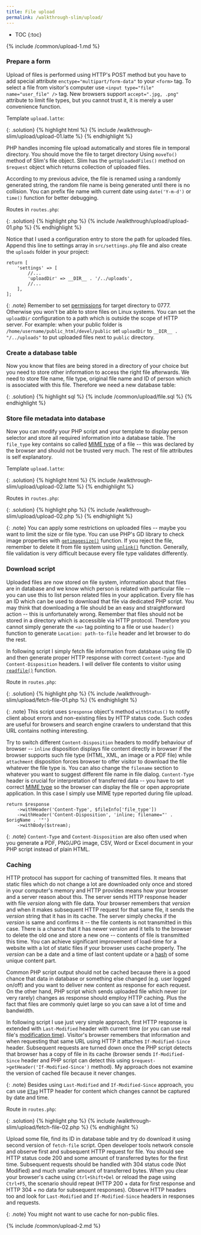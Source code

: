 ```yaml
---
title: File upload
permalink: /walkthrough-slim/upload/
---
```


* TOC
{:toc}

{% include /common/upload-1.md %}

### Prepare a form
Upload of files is performed using HTTP's POST method but you have to add special attribute `enctype="multipart/form-data"`
to your `<form>` tag. To select a file from visitor's computer use `<input type="file" name="user_file" />` tag.
New browsers support `accept=".jpg, .png"` attribute to limit file types, but you cannot trust it, it is merely a user
convenience function.

Template `upload.latte`:

{: .solution}
{% highlight html %}
{% include /walkthrough-slim/upload/upload-01.latte %}
{% endhighlight %}

PHP handles incoming file upload automatically and stores file in temporal directory. You should move the file to target
directory Using `moveTo()` method of Slim's file object. Slim has the `getUploadedFiles()` method on `$request` object
which returns collection of uploaded files.

According to my previous advice, the file is renamed using a randomly generated string, the random file name is being
generated until there is no collision. You can prefix file name with current date using `date('Y-m-d')` or `time()`
function for better debugging.

Routes in `routes.php`:

{: .solution}
{% highlight php %}
{% include /walkthrough/upload/upload-01.php %}
{% endhighlight %}

Notice that I used a configuration entry to store the path for uploaded files. Append this line to settings array in 
`src/settings.php` file and also create the `uploads` folder in your project:

~~~ php?start_inline=1
return [
    'settings' => [
        //...
        'uploadDir' => __DIR__ . '/../uploads',
        //...
    ],
];
~~~

{: .note}
Remember to set [permissions](/course/technical-support/#file-permissions-chmod) for target directory to 0777.
Otherwise you won't be able to store files on Linux systems. You can set the `uploadDir` configuration to a path which
is outside the scope of HTTP server. For example: when your public folder is `/home/username/public_html/devel/public`
set `uploadDir` to `__DIR__ . "/../uploads"` to put uploaded files next to `public` directory.

### Create a database table
Now you know that files are being stored in a directory of your choice but you need to store other information to access
the right file afterwards. We need to store file name, file type, original file name and ID of person which is associated
with this file. Therefore we need a new database table:

{: .solution}
{% highlight sql %}
{% include /common/upload/file.sql %}
{% endhighlight %}

### Store file metadata into database
Now you can modify your PHP script and your template to display person selector and store all required information
into a database table. The `file_type` key contains so called [MIME type](https://en.wikipedia.org/wiki/Media_type)
of a file -- this was declared by the browser and should not be trusted very much. The rest of file attributes is
self explanatory.

Template `upload.latte`:

{: .solution}
{% highlight html %}
{% include /walkthrough-slim/upload/upload-02.latte %}
{% endhighlight %}

Routes in `routes.php`:

{: .solution}
{% highlight php %}
{% include /walkthrough-slim/upload/upload-02.php %}
{% endhighlight %}

{: .note}
You can apply some restrictions on uploaded files -- maybe you want to limit the size or file type. You can use PHP's GD
library to check image properties with [`getimagesize()`](http://php.net/manual/en/function.getimagesize.php) function.
If you reject the file, remember to delete it from file system using [`unlink()`](http://php.net/manual/en/function.unlink.php)
function. Generally, file validation is very difficult because every file type validates differently.

### Download script
Uploaded files are now stored on file system, information about that files are in database and we know which person
is related with particular file -- you can use this to list person related files in your application. Every file has
an ID which can be used to download that file via dedicated PHP script. You may think that downloading a file should
be an easy and straightforward action -- this is unfortunately wrong. Remember that files should not be stored in a
directory which is accessible via HTTP protocol. Therefore you cannot simply generate the `<a>` tag pointing to a file
or use `header()` function to generate `Location: path-to-file` header and let browser to do the rest.

In following script I simply fetch file information from database using file ID and then generate proper HTTP response
with correct `Content-Type` and `Content-Disposition` headers. I will deliver file contents to visitor using
[`readfile()`](http://php.net/manual/en/function.readfile.php) function.

Route in `routes.php`:

{: .solution}
{% highlight php %}
{% include /walkthrough-slim/upload/fetch-file-01.php %}
{% endhighlight %}

{: .note}
This script uses `$response` object's method `withStatus()` to notify client about errors and non-existing files by
HTTP status code. Such codes are useful for browsers and search engine crawlers to understand that this URL
contains nothing interesting.

Try to switch different `Content-Disposition` headers to modify behaviour of browser -- `inline` disposition displays
file content directly in browser if the browser supports such file type (HTML, XML, an image or a PDF file) while
`attachment` disposition forces browser to offer visitor to download the file whatever the file type is. You can also
change the `filename` section to whatever you want to suggest different file name in file dialog. `Content-Type` header
is crucial for interpretation of transferred data -- you have to set correct [MIME type](https://en.wikipedia.org/wiki/Media_type)
so the browser can display the file or open appropriate application. In this case I simply use MIME type reported
during file upload.

~~~ php?start_inline=1
return $response
    ->withHeader('Content-Type', $fileInfo['file_type'])
    ->withHeader('Content-Disposition', 'inline; filename="' . $origName . '"')
    ->withBody($stream);
~~~

{: .note}
`Content-Type` and `Content-Disposition` are also often used when you generate a PDF, PNG/JPG image, CSV, Word or Excel
document in your PHP script instead of plain HTML.

### Caching
HTTP protocol has support for caching of transmitted files. It means that static files which do not change a lot are
downloaded only once and stored in your computer's memory and HTTP provides means how your browser and a server
reason about this. The server sends HTTP response header with file *version* along with file data. Your browser
remembers that *version* and when it makes subsequent HTTP request for that same file, it sends the *version* string
that it has in its cache. The server simply checks if the *version* is same and confirms it -- the file contents
is not transmitted in this case. There is a chance that it has newer *version* and it tells to the browser to delete
the old one and store a new one -- contents of file is transmitted this time. You can achieve significant improvement
of load-time for a website with a lot of static files if your browser uses cache properly. The *version* can be
a date and a time of last content update or a [hash](/walkthrough-slim/login/#storing-users-passwords)
of some unique content part.

Common PHP script output should not be cached because there is a good chance that data in database or something else
changed (e.g. user logged on/off) and you want to deliver new content as response for each request. On the other hand,
PHP script which sends uploaded file which never (or very rarely) changes as response should employ HTTP caching.
Plus the fact that files are commonly quiet large so you can save a lot of time and bandwidth.

In following script I use just very simple approach, first HTTP response is extended with `Last-Modified` header
with current time (or you can use real file's [modification time](http://php.net/manual/en/function.filemtime.php)).
Visitor's browser remembers that information and when requesting that same URL using HTTP it attaches `If-Modified-Since`
header. Subsequent requests are turned down once the PHP script detects that browser has a copy of file in its cache
(browser sends `If-Modified-Since` header and PHP script can detect this using `$request->getHeader('If-Modified-Since')`
method). My approach does not examine the version of cached file because it never changes.

{: .note}
Besides using `Last-Modified` and `If-Modified-Since` approach, you can use [`ETag`](https://en.wikipedia.org/wiki/HTTP_ETag)
HTTP header for content which changes cannot be captured by date and time.

Route in `routes.php`:

{: .solution}
{% highlight php %}
{% include /walkthrough-slim/upload/fetch-file-02.php %}
{% endhighlight %}

Upload some file, find its ID in database table and try do download it using second version of `fetch-file` script.
Open developer tools network console and observe first and subsequent HTTP request for file. You should see HTTP
status code 200 and some amount of transferred bytes for the first time. Subsequent requests should be handled with
304 status code (Not Modified) and much smaller amount of transferred bytes. When you clear your browser's cache using
`Ctrl+Shift+Del` or reload the page using `Ctrl+F5`, the scenario should repeat (HTTP 200 + data for first response
and HTTP 304 + no data for subsequent responses). Observe HTTP headers too and look for `Last-Modified` and
`If-Modified-Since` headers in responses and requests.

{: .note}
You might not want to use cache for non-public files.

{% include /common/upload-2.md %}